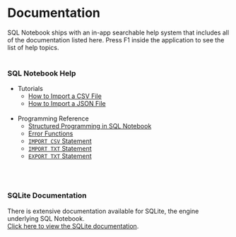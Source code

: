 # Documentation
SQL Notebook ships with an in-app searchable help system that includes all of the documentation listed here.  Press F1 inside the application to see the list of help topics.
<br><br>

### SQL Notebook Help
- Tutorials
	- [How to Import a CSV File](import-csv-file.html)
    - [How to Import a JSON File](import-json-file.html)
<br><br>
- Programming Reference
	- [Structured Programming in SQL Notebook](extended-syntax.html)
	- [Error Functions](error-functions.html)
    - [`IMPORT CSV` Statement](import-csv-stmt.html)
    - [`IMPORT TXT` Statement](import-txt-stmt.html)
    - [`EXPORT TXT` Statement](import-txt-stmt.html)

<br><br>

### SQLite Documentation
There is extensive documentation available for SQLite, the engine underlying SQL Notebook.    
<a href="https://www.sqlite.org/docs.html">Click here to view the SQLite documentation</a>.
